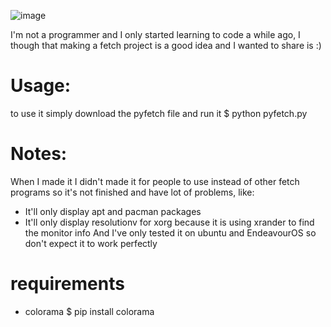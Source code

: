 ![image](https://github.com/L3pux/pyfetch/assets/123013187/36125491-092d-4029-85b8-dd21b20e0d21)

I'm not a programmer and I only started learning to code a while ago, I though that making a fetch project is a good idea and I wanted to share is :)
# Usage:
to use it simply download the pyfetch file and run it 
$ python pyfetch.py

# Notes:
When I made it I didn't made it for people to use instead of other fetch programs so it's not finished and have lot of problems, like:
* It'll only display apt and pacman packages
* It'll only display resolutionv for xorg because it is using xrander to find the monitor info
And I've only tested it on ubuntu and EndeavourOS so don't expect it to work perfectly

# requirements
* colorama
  $ pip install colorama
